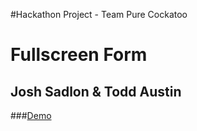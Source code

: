 #Hackathon Project - Team Pure Cockatoo
# Fullscreen Form

## Josh Sadlon & Todd Austin

###[Demo](https://toddaustin.github.io/fullscreen-form/)
